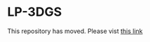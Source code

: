# LP-3DGS

This repository has moved. Please vist [this link](https://github.com/ASU-ESIC-FAN-Lab/LP-3DGS)

